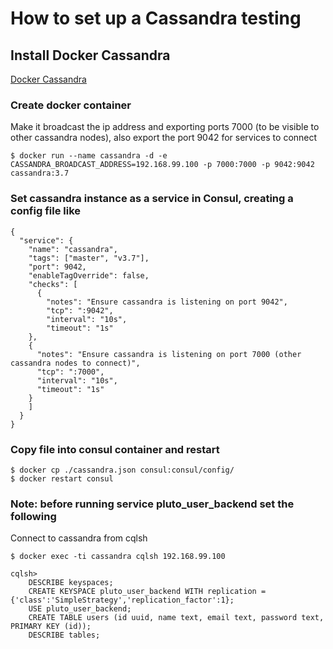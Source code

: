 # How to set up a Cassandra testing

## Install Docker Cassandra
[Docker Cassandra](https://hub.docker.com/_/cassandra/)

### Create docker container
Make it broadcast the ip address and exporting ports 7000 (to be visible to other cassandra nodes), also export the port 9042 for services to connect

```
$ docker run --name cassandra -d -e CASSANDRA_BROADCAST_ADDRESS=192.168.99.100 -p 7000:7000 -p 9042:9042 cassandra:3.7
```

### Set cassandra instance as a service in Consul, creating a config file like
```
{
  "service": {
    "name": "cassandra",
    "tags": ["master", "v3.7"],
    "port": 9042,
    "enableTagOverride": false,
    "checks": [
      {
        "notes": "Ensure cassandra is listening on port 9042",
        "tcp": ":9042",
        "interval": "10s",
        "timeout": "1s"
    },
    {
      "notes": "Ensure cassandra is listening on port 7000 (other cassandra nodes to connect)",
      "tcp": ":7000",
      "interval": "10s",
      "timeout": "1s"
    }
    ]
  }
}
```
### Copy file into consul container and restart
```
$ docker cp ./cassandra.json consul:consul/config/
$ docker restart consul
```

### Note: before running service pluto_user_backend set the following

Connect to cassandra from cqlsh
```
$ docker exec -ti cassandra cqlsh 192.168.99.100
```

```
cqlsh>
    DESCRIBE keyspaces;
    CREATE KEYSPACE pluto_user_backend WITH replication = {'class':'SimpleStrategy','replication_factor':1};
    USE pluto_user_backend;
    CREATE TABLE users (id uuid, name text, email text, password text, PRIMARY KEY (id));
    DESCRIBE tables;
```
